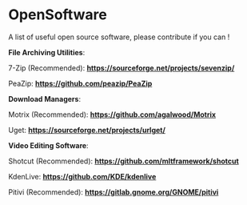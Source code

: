 # OpenSoftware
A list of useful open source software, please contribute if you can !
 
**File Archiving Utilities**:

7-Zip (Recommended): **https://sourceforge.net/projects/sevenzip/** 

PeaZip: **https://github.com/peazip/PeaZip**

**Download Managers**:

Motrix (Recommended): **https://github.com/agalwood/Motrix**

Uget: **https://sourceforge.net/projects/urlget/**

**Video Editing Software**:

Shotcut (Recommended): **https://github.com/mltframework/shotcut**

KdenLive: **https://github.com/KDE/kdenlive**

Pitivi (Recommended): **https://gitlab.gnome.org/GNOME/pitivi**
